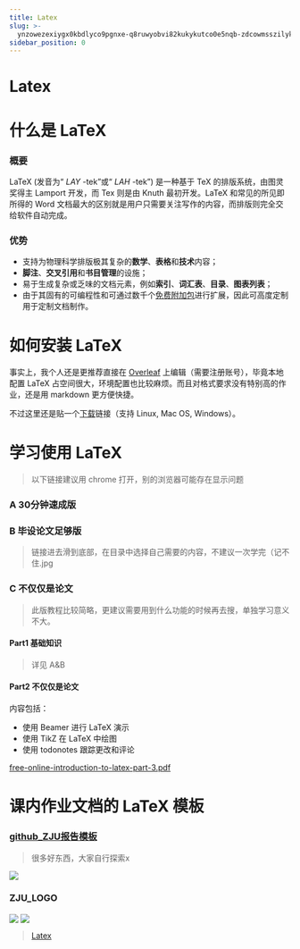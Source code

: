 ```yaml
---
title: Latex
slug: >-
  ynzowezexiygx0kbdlyco9pgnxe-q8ruwyobvi82kukykutco0e5nqb-zdcowmsszilykmkzbn5czmlen2b-d72iwagnsitxylkaytecucphnnh-d72iwa
sidebar_position: 0
---
```



# Latex

# <b>什么是 LaTeX</b>

### <b>概要</b>

LaTeX (发音为“ <em>LAY</em> -tek”或“ <em>LAH</em> -tek”) 是一种基于 TeX 的排版系统，由图灵奖得主 Lamport 开发，而 Tex 则是由 Knuth 最初开发。LaTeX 和常见的所见即所得的 Word  文档最大的区别就是用户只需要关注写作的内容，而排版则完全交给软件自动完成。

### <b>优势</b>

- 支持为物理科学排版极其复杂的<b>数学</b>、<b>表格</b>和<b>技术</b>内容；
- <b>脚注</b>、<b>交叉引用</b>和<b>书目管理</b>的设施；
- 易于生成复杂或乏味的文档元素，例如<b>索引</b>、<b>词汇表</b>、<b>目录</b>、<b>图表列表</b>；
- 由于其固有的可编程性和可通过数千个[免费附加包](https://www.ctan.org/pkg)进行扩展，因此可高度定制用于定制文档制作。

# <b>如何安装 LaTeX</b>

事实上，我个人还是更推荐直接在 [Overleaf](https://www.overleaf.com/) 上编辑（需要注册账号），毕竟本地配置 LaTeX 占空间很大，环境配置也比较麻烦。而且对格式要求没有特别高的作业，还是用 markdown 更方便快捷。

不过这里还是贴一个[下载](https://www.latex-project.org/get/)链接（支持 Linux, Mac OS, Windows）。

# <b>学习使用 LaTeX</b>

> 以下链接建议用 chrome 打开，别的浏览器可能存在显示问题

### <b>A </b><b>30分钟速成版</b>

### <b>B </b><b>毕设论文足够版</b>

> 链接进去滑到底部，在目录中选择自己需要的内容，不建议一次学完（记不住.jpg

### <b>C 不仅仅是论文</b>

> 此版教程比较简略，更建议需要用到什么功能的时候再去搜，单独学习意义不大。

#### <b>Part1 基础知识</b>

> 详见 A&B

#### <b>Part2 </b><b>不仅仅是论文</b>

内容包括：

- 使用 Beamer 进行 LaTeX 演示
- 使用 TikZ 在 LaTeX 中绘图
- 使用 todonotes 跟踪更改和评论

[free-online-introduction-to-latex-part-3.pdf](/assets/JOuZbHVPGoA5Tlx4OeRccGSQn4T.pdf)

# <b>课内作业文档的 LaTeX 模板</b>

### [github_ZJU报告模板](https://github.com/TheNetAdmin/ZjuReportTemplate)

> 很多好东西，大家自行探索x

<img src="/assets/N9m1b08qwoDMu2xMUBkcWXDAnUh.png" src-width="2476" src-height="753" align="center"/>

### ZJU_LOGO

<img src="/assets/Il3Lb9CZyomH6vxyNgVcHJownz9.png" src-width="132" src-height="129" align="center"/>

<img src="/assets/WCjBbrUJhoN9R5xJ9pZcKz8Ln3c.png" src-width="408" src-height="102" align="center"/>

> [Latex](/YNZoweZexiYgx0kBdLYcO9PGnxe\Q8RUwYObvi82KUkYKUTcO0E5nqb\ZDcOwMsSZilyKMkzbn5czmlEn2b\D72iwAGnsitXYlkAYtEcUCPHnnh)

